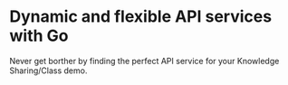 # Dynamic and flexible API services with Go

Never get borther by finding the perfect API service for your Knowledge Sharing/Class demo.
